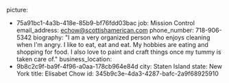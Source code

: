 picture:
  - 75a91bc1-4a3b-418e-85b9-bf76fdd03bac
job: Mission Control
email_address: echow@scottishamerican.com
phone_number: 718-906-5342
biography: "I am a very organized person who enjoys cleaning when I'm angry. I like to eat, eat and eat. My hobbies are eating and shopping for food. I also love to paint and craft things once my tummy is taken care of."
business_location:
  - 9b8c2c9f-ba9f-4f96-a0aa-178cb964e84d
city: Staten Island
state: New York
title: Elisabet Chow
id: 345b9c3e-4da3-4287-bafc-2a9f68925910
